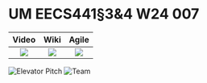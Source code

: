 # UM EECS441§3&4 W24 007

| Video  |  Wiki |  Agile |
|:-----:|:-----:|:--------:|
|[<img src="https://eecs441.eecs.umich.edu/img/admin/video.png">][video]|[<img src="https://eecs441.eecs.umich.edu/img/admin/wiki.png">][wiki]|[<img src="https://eecs441.eecs.umich.edu/img/admin/trello.png">][agile]|

![Elevator Pitch](https://github.com/mperform/007/assets/90877780/2f993744-95b0-4031-943f-db6f1cf699e8)
![Team](https://github.com/mperform/007/assets/90877780/173c9c45-a17c-4125-8ac3-8041624c4de1)


[video]:https://youtu.be/foQwZhJGjQo
[wiki]:https://github.com/mperform/007/wiki
[agile]:https://trello.com/invite/b/Vv8SntdN/ATTI3f170d68a5d441668be068100a89786a1D63D4C5/007



